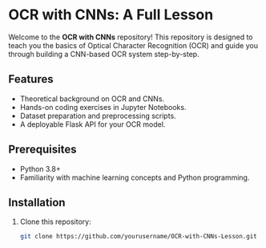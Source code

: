 # OCR with CNNs: A Full Lesson  

Welcome to the **OCR with CNNs** repository! This repository is designed to teach you the basics of Optical Character Recognition (OCR) and guide you through building a CNN-based OCR system step-by-step.  

## Features  
- Theoretical background on OCR and CNNs.  
- Hands-on coding exercises in Jupyter Notebooks.  
- Dataset preparation and preprocessing scripts.  
- A deployable Flask API for your OCR model.  

## Prerequisites  
- Python 3.8+  
- Familiarity with machine learning concepts and Python programming.  

## Installation  
1. Clone this repository:  
   ```bash
   git clone https://github.com/yourusername/OCR-with-CNNs-Lesson.git
